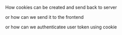 
How cookies can be created and send back to server

or how can we send it to the frontend 

or how can we authenticatee user token using cookie


